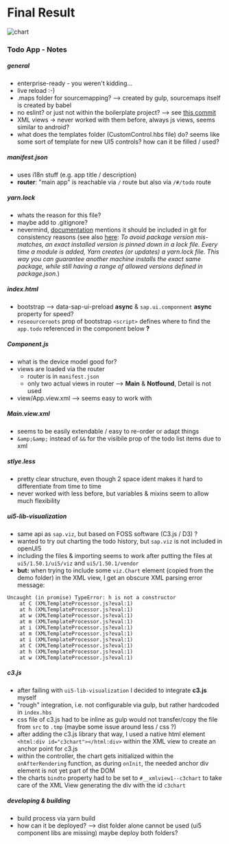 # Final Result

![chart](https://user-images.githubusercontent.com/7032914/30875572-4b7111c0-a2f4-11e7-9c94-36d043b91565.gif)

### Todo App - Notes

##### general
- enterprise-ready - you weren't kidding...
- live reload :-)
- .maps folder for sourcemapping? --> created by gulp, sourcemaps itself is created by babel
- no eslint? or just not within the boilerplate project? --> see [this commit](https://github.com/pulseshift/openui5-gulp-starter-kit/commit/a3379504859b18b069b1b6622c19563911ceee04) 
- XML views -> never worked with them before, always js views, seems similar to android?
- what does the templates folder (CustomControl.hbs file) do? seems like some sort of template for new UI5 controls? how can it be filled / used?

##### manifest.json
- uses i18n stuff (e.g. app title / description)
- **router**: "main app" is reachable via ```/``` route but also via ```/#/todo``` route

##### yarn.lock
- whats the reason for this file? 
- maybe add to .gitignore?
- nevermind, [documentation](https://yarnpkg.com/lang/en/docs/yarn-lock/) mentions it should be included in git for consistency reasons (see also [here](https://www.sitepoint.com/yarn-vs-npm/): *To avoid package version mis-matches, an exact installed version is pinned down in a lock file. Every time a module is added, Yarn creates (or updates) a yarn.lock file. This way you can guarantee another machine installs the exact same package, while still having a range of allowed versions defined in package.json.*)

##### index.html

- bootstrap --> data-sap-ui-preload **async** & ```sap.ui.componnent``` **async** property for speed?
- ```reseourceroots``` prop of bootstrap ```<script>``` defines where to find the ```app.todo``` referenced in the component below **?**

##### Component.js
- what is the device model good for?
- views are loaded via the router
    - router is in ```manifest.json```
    - only two actual views in router --> **Main** & **Notfound**, Detail is not used
- view/App.view.xml --> seems easy to work with

##### Main.view.xml
- seems to be easily extendable / easy to re-order or adapt things
- ```&amp;&amp;``` instead of ```&&``` for the visibile prop of the todo list items due to xml
 
##### stlye.less
- pretty clear structure, even though 2 space ident makes it hard to differentiate from time to time
- never worked with less before, but variables & mixins seem to allow much flexibility

##### ui5-lib-visualization
- same api as ```sap.viz```, but based on FOSS software (C3.js / D3) ?
- wanted to try out charting the todo history, but ```sap.viz``` is not included in openUI5
- including the files & importing seems to work after putting the files at ```ui5/1.50.1/ui5/viz``` and ```ui5/1.50.1/vendor```
- **but:** when trying to include some ```viz.Chart``` element (copied from the demo folder) in the XML view, I get an obscure XML parsing error message:
```
Uncaught (in promise) TypeError: h is not a constructor
    at C (XMLTemplateProcessor.js?eval:1)
    at h (XMLTemplateProcessor.js?eval:1)
    at w (XMLTemplateProcessor.js?eval:1)
    at m (XMLTemplateProcessor.js?eval:1)
    at i (XMLTemplateProcessor.js?eval:1)
    at m (XMLTemplateProcessor.js?eval:1)
    at i (XMLTemplateProcessor.js?eval:1)
    at C (XMLTemplateProcessor.js?eval:1)
    at h (XMLTemplateProcessor.js?eval:1)
    at w (XMLTemplateProcessor.js?eval:1)
```

##### c3.js
- after failing with ```ui5-lib-visualization``` I decided to integrate **c3.js** myself
- "rough" integration, i.e. not configurable via gulp, but rather hardcoded in ```index.hbs```
- css file of c3.js had to be inline as gulp would not transfer/copy the file from ```src``` to ```.tmp``` (maybe some issue around less / css ?)
- after adding the c3.js library that way, I used a native html element ```<html:div id="c3chart"></html:div>``` within the XML view to create an anchor point for c3.js
- within the controller, the chart gets initialized within the ```onAfterRendering``` function, as during ```onInit```, the needed anchor div element is not yet part of the DOM
- the charts ```bindto``` property had to be set to ```#__xmlview1--c3chart``` to take care of the XML View generating the div with the id ```c3chart```

##### developing & building
- build process via yarn build
- how can it be deployed? --> dist folder alone cannot be used (ui5 component libs are missing) maybe deploy both folders?
